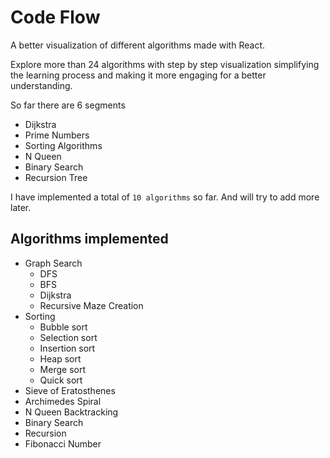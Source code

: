 
# Code Flow

A better visualization of different algorithms made with React. 

Explore more than 24 algorithms with step by step visualization simplifying the learning process and making it more engaging for a better understanding. 

So far there are 6 segments  
- Dijkstra
- Prime Numbers
- Sorting Algorithms
- N Queen
- Binary Search 
- Recursion Tree

I have implemented a total of `10 algorithms` so far. And will try to add more later.  

## Algorithms implemented 

- Graph Search
  - DFS
  - BFS
  - Dijkstra
  - Recursive Maze Creation
- Sorting
  - Bubble sort
  - Selection sort
  - Insertion sort
  - Heap sort
  - Merge sort
  - Quick sort
- Sieve of Eratosthenes
- Archimedes Spiral
- N Queen Backtracking
- Binary Search
- Recursion
- Fibonacci Number


